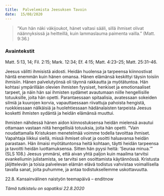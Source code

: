```yaml
---
title:  Palvelemista Jeesuksen Tavoin
date:  15/08/2020
---
```


> <p></p>
> ”Kun hän näki väkijoukot, hänet valtasi sääli, sillä ihmiset olivat näännyksissä ja heitteillä, kuin lammaslauma paimenta vailla.” (Matt. 9:36.)

### Avaintekstit
Matt. 5:13, 14;  Fil. 2:15;  Mark. 12:34;  Ef. 4:15;  Matt. 4:23–25;  Matt. 25:31–46.

Jeesus välitti ihmisistä aidosti. Heidän huolensa ja tarpeensa kiinnostivat häntä enemmän kuin hänen omansa. Hänen elämänsä keskittyi täysin toisiin ihmisiin. Hänen palvelutyönsä oli täynnä rakkautta ja myötätuntoa. Hän kohtasi ympärillään olevien ihmisten fyysiset, henkiset ja emotionaaliset tarpeet, ja näin hän sai ihmisten sydämet avautumaan niille hengellisille totuuksille, joita hän opetti. Parantaessaan spitaalisia, avatessaan sokeiden silmiä ja kuurojen korvia, vapauttaessaan riivattuja pahoista hengistä, ruokkiessaan nälkäisiä ja huolehtiessaan hädänalaisten tarpeista Jeesus kosketti ihmisten sydäntä ja heidän elämänsä muuttui.

Ihmisten nähdessä hänen aidon kiinnostuksensa heidän mielensä avautui ottamaan vastaan niitä hengellisiä totuuksia, joita hän opetti. ”Vain noudattamalla Kristuksen menetelmää voimme todella tavoittaa ihmiset. Vapahtaja liikkui siellä, missä ihmiset olivat ja osoitti haluavansa heidän parastaan. Hän ilmaisi myötätuntonsa heitä kohtaan, täytti heidän tarpeensa ja tavoitti heidän luottamuksensa. Sitten hän pyysi heitä: ’Seuraa minua.’” (SLS 108.) Jeesus ymmärsi, että aivan yhtä paljon kuin maailma tarvitsi evankeliumin julistamista, se tarvitsi sen osoittamista käytännössä. Kristusta jäljittelevän ja toisia palvelevan elämän elävä todistus vahvistaa voimallisella tavalla sanat, joita puhumme, ja antaa todistuksellemme uskottavuutta.

22.8. Kansainvälinen naistyön teemapäivä – enditnow

_Tämä tutkistelu on sapatiksi 22.8.2020_